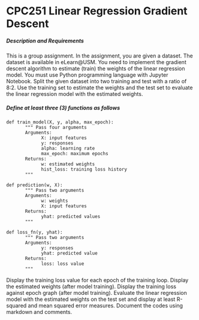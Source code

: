 # CPC251 Linear Regression Gradient Descent

##### Description and Requirements
This is a group assignment. In the assignment, you are given a dataset. The dataset is available in eLearn@USM. You need to implement the gradient descent algorithm to estimate (train) the weights of the linear regression model. You must use Python programming language with Jupyter Notebook.
Split the given dataset into two training and test with a ratio of 8:2. Use the training set to estimate the weights and the test set to evaluate the linear regression model with the estimated weights.


##### Define at least three (3) functions as follows
```
def train_model(X, y, alpha, max_epoch):
       """ Pass four arguments
       Arguments:
             X: input features
             y: responses
             alpha: learning rate
             max_epoch: maximum epochs
       Returns:
             w: estimated weights
             hist_loss: training loss history
       """
```
```
def prediction(w, X):
       """ Pass two arguments
       Arguments:
             w: weights
             X: input features
       Returns:
             yhat: predicted values
       """
```
```
def loss_fn(y, yhat):
       """ Pass two arguments
       Arguments:
             y: responses
             yhat: predicted value
       Returns:
             loss: loss value
       """
```

Display the training loss value for each epoch of the training loop.
Display the estimated weights (after model training).
Display the training loss against epoch graph (after model training).
Evaluate the linear regression model with the estimated weights on the test set and display at least R-squared and mean squared error measures.
Document the codes using markdown and comments.
